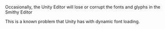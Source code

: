 Occasionally, the Unity Editor will lose or corrupt the fonts and glyphs in the Smithy Editor

This is a known problem that Unity has with dynamic font loading. 
